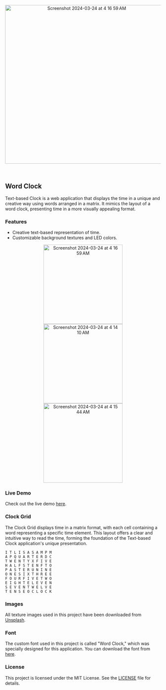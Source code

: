 <p align="center">
  
  <img width="512" alt="Screenshot 2024-03-24 at 4 16 59 AM" src="https://github.com/masoudmanson/Word-Clock/assets/927990/e9f64d50-39bf-4a19-8885-da1c156cf4ab">
</p>
<br/>

## Word Clock 

Text-based Clock is a web application that displays the time in a unique and creative way using words arranged in a matrix. It mimics the layout of a word clock, presenting time in a more visually appealing format. 


### Features

- Creative text-based representation of time.
- Customizable background textures and LED colors.


<p align="center">
  <img width="256" alt="Screenshot 2024-03-24 at 4 16 59 AM" src="https://github.com/masoudmanson/Word-Clock/assets/927990/7e46bf64-1da8-48e5-ad5e-39001ef68ea7">
  <img width="256" alt="Screenshot 2024-03-24 at 4 14 10 AM" src="https://github.com/masoudmanson/Word-Clock/assets/927990/382b47be-4254-4a27-a20a-332ad6282b74">
  <img width="256" alt="Screenshot 2024-03-24 at 4 15 44 AM" src="https://github.com/masoudmanson/Word-Clock/assets/927990/76d35521-9d1f-4060-9dd1-5e5b99f7589e">
</p>


### Live Demo

Check out the live demo [here](https://word-clock-swart.vercel.app/).


### Clock Grid

The Clock Grid displays time in a matrix format, with each cell containing a word representing a specific time element. This layout offers a clear and intuitive way to read the time, forming the foundation of the Text-based Clock application's unique presentation.

```
I T L I S A S A M P M
A P Q U A R T E R D C
T W E N T Y X F I V E
H A L F S T E N F T O
P A S T E R U N I N E
O N E S I X T H R E E
F O U R F I V E T W O
E I G H T E L E V E N
S E V E N T W E L V E
T E N S E O C L O C K
```


### Images

All texture images used in this project have been downloaded from [Unsplash](https://unsplash.com/).


### Font

The custom font used in this project is called "Word Clock," which was specially designed for this application. You can download the font from [here](https://github.com/masoudmanson/Word-Clock/blob/main/public/fonts/WordClock-Regular.otf).

### License

This project is licensed under the MIT License. See the [LICENSE](https://opensource.org/license/mit) file for details.
